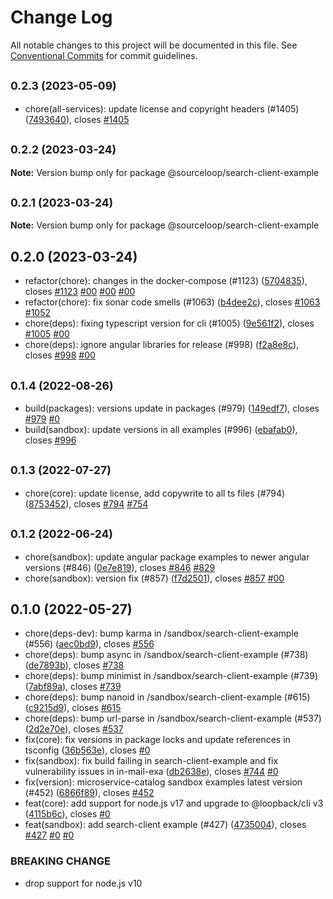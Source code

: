 # Change Log

All notable changes to this project will be documented in this file.
See [Conventional Commits](https://conventionalcommits.org) for commit guidelines.

## <small>0.2.3 (2023-05-09)</small>

* chore(all-services): update license and copyright headers (#1405) ([7493640](https://github.com/sourcefuse/loopback4-microservice-catalog/commit/7493640)), closes [#1405](https://github.com/sourcefuse/loopback4-microservice-catalog/issues/1405)





## <small>0.2.2 (2023-03-24)</small>

**Note:** Version bump only for package @sourceloop/search-client-example





## <small>0.2.1 (2023-03-24)</small>

**Note:** Version bump only for package @sourceloop/search-client-example





## 0.2.0 (2023-03-24)

* refactor(chore): changes in the docker-compose (#1123) ([5704835](https://github.com/sourcefuse/loopback4-microservice-catalog/commit/5704835)), closes [#1123](https://github.com/sourcefuse/loopback4-microservice-catalog/issues/1123) [#00](https://github.com/sourcefuse/loopback4-microservice-catalog/issues/00) [#00](https://github.com/sourcefuse/loopback4-microservice-catalog/issues/00) [#00](https://github.com/sourcefuse/loopback4-microservice-catalog/issues/00)
* refactor(chore): fix sonar code smells (#1063) ([b4dee2c](https://github.com/sourcefuse/loopback4-microservice-catalog/commit/b4dee2c)), closes [#1063](https://github.com/sourcefuse/loopback4-microservice-catalog/issues/1063) [#1052](https://github.com/sourcefuse/loopback4-microservice-catalog/issues/1052)
* chore(deps): fixing typescript version for cli (#1005) ([9e561f2](https://github.com/sourcefuse/loopback4-microservice-catalog/commit/9e561f2)), closes [#1005](https://github.com/sourcefuse/loopback4-microservice-catalog/issues/1005) [#00](https://github.com/sourcefuse/loopback4-microservice-catalog/issues/00)
* chore(deps): ignore angular libraries for release (#998) ([f2a8e8c](https://github.com/sourcefuse/loopback4-microservice-catalog/commit/f2a8e8c)), closes [#998](https://github.com/sourcefuse/loopback4-microservice-catalog/issues/998) [#00](https://github.com/sourcefuse/loopback4-microservice-catalog/issues/00)





## <small>0.1.4 (2022-08-26)</small>

* build(packages): versions update in packages (#979) ([149edf7](https://github.com/sourcefuse/loopback4-microservice-catalog/commit/149edf7)), closes [#979](https://github.com/sourcefuse/loopback4-microservice-catalog/issues/979) [#0](https://github.com/sourcefuse/loopback4-microservice-catalog/issues/0)
* build(sandbox): update versions in all examples (#996) ([ebafab0](https://github.com/sourcefuse/loopback4-microservice-catalog/commit/ebafab0)), closes [#996](https://github.com/sourcefuse/loopback4-microservice-catalog/issues/996)





## <small>0.1.3 (2022-07-27)</small>

* chore(core): update license, add copywrite to all ts files (#794) ([8753452](https://github.com/sourcefuse/loopback4-microservice-catalog/commit/8753452)), closes [#794](https://github.com/sourcefuse/loopback4-microservice-catalog/issues/794) [#754](https://github.com/sourcefuse/loopback4-microservice-catalog/issues/754)





## <small>0.1.2 (2022-06-24)</small>

* chore(sandbox): update angular package examples to newer angular versions (#846) ([0e7e819](https://github.com/sourcefuse/loopback4-microservice-catalog/commit/0e7e819)), closes [#846](https://github.com/sourcefuse/loopback4-microservice-catalog/issues/846) [#829](https://github.com/sourcefuse/loopback4-microservice-catalog/issues/829)
* chore(sandbox): version fix (#857) ([f7d2501](https://github.com/sourcefuse/loopback4-microservice-catalog/commit/f7d2501)), closes [#857](https://github.com/sourcefuse/loopback4-microservice-catalog/issues/857) [#00](https://github.com/sourcefuse/loopback4-microservice-catalog/issues/00)





## 0.1.0 (2022-05-27)

* chore(deps-dev): bump karma in /sandbox/search-client-example (#556) ([aec0bd9](https://github.com/sourcefuse/loopback4-microservice-catalog/commit/aec0bd9)), closes [#556](https://github.com/sourcefuse/loopback4-microservice-catalog/issues/556)
* chore(deps): bump async in /sandbox/search-client-example (#738) ([de7893b](https://github.com/sourcefuse/loopback4-microservice-catalog/commit/de7893b)), closes [#738](https://github.com/sourcefuse/loopback4-microservice-catalog/issues/738)
* chore(deps): bump minimist in /sandbox/search-client-example (#739) ([7abf89a](https://github.com/sourcefuse/loopback4-microservice-catalog/commit/7abf89a)), closes [#739](https://github.com/sourcefuse/loopback4-microservice-catalog/issues/739)
* chore(deps): bump nanoid in /sandbox/search-client-example (#615) ([c9215d9](https://github.com/sourcefuse/loopback4-microservice-catalog/commit/c9215d9)), closes [#615](https://github.com/sourcefuse/loopback4-microservice-catalog/issues/615)
* chore(deps): bump url-parse in /sandbox/search-client-example (#537) ([2d2e70e](https://github.com/sourcefuse/loopback4-microservice-catalog/commit/2d2e70e)), closes [#537](https://github.com/sourcefuse/loopback4-microservice-catalog/issues/537)
* fix(core): fix versions in package locks and update references in tsconfig ([36b563e](https://github.com/sourcefuse/loopback4-microservice-catalog/commit/36b563e)), closes [#0](https://github.com/sourcefuse/loopback4-microservice-catalog/issues/0)
* fix(sandbox): fix build failing in search-client-example and fix vulnerability issues in in-mail-exa ([db2638e](https://github.com/sourcefuse/loopback4-microservice-catalog/commit/db2638e)), closes [#744](https://github.com/sourcefuse/loopback4-microservice-catalog/issues/744) [#0](https://github.com/sourcefuse/loopback4-microservice-catalog/issues/0)
* fix(version): microservice-catalog sandbox examples latest version (#452) ([6866f89](https://github.com/sourcefuse/loopback4-microservice-catalog/commit/6866f89)), closes [#452](https://github.com/sourcefuse/loopback4-microservice-catalog/issues/452)
* feat(core): add support for node.js v17 and upgrade to @loopback/cli v3 ([4115b6c](https://github.com/sourcefuse/loopback4-microservice-catalog/commit/4115b6c)), closes [#0](https://github.com/sourcefuse/loopback4-microservice-catalog/issues/0)
* feat(sandbox): add search-client example (#427) ([4735004](https://github.com/sourcefuse/loopback4-microservice-catalog/commit/4735004)), closes [#427](https://github.com/sourcefuse/loopback4-microservice-catalog/issues/427) [#0](https://github.com/sourcefuse/loopback4-microservice-catalog/issues/0) [#0](https://github.com/sourcefuse/loopback4-microservice-catalog/issues/0)


### BREAKING CHANGE

* drop support for node.js v10
